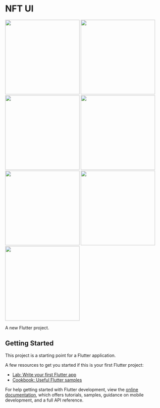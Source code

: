 # NFT UI

<p>
<img src="images/Untitled.gif" width = 240>
<img src="images/photo_2022-09-21_04-39-52.jpg" width = 240>
<img src="images/photo_2022-09-21_04-40-17.jpg" width = 240>
<img src="images/photo_2022-09-21_04-40-21.jpg" width = 240>
<img src="images/photo_2022-09-21_04-40-26.jpg" width = 240>
<img src="images/photo_2022-09-21_04-40-29.jpg" width = 240>
<img src="images/photo_2022-09-21_04-40-31.jpg" width = 240>
  </p>

A new Flutter project.

## Getting Started

This project is a starting point for a Flutter application.

A few resources to get you started if this is your first Flutter project:

- [Lab: Write your first Flutter app](https://docs.flutter.dev/get-started/codelab)
- [Cookbook: Useful Flutter samples](https://docs.flutter.dev/cookbook)

For help getting started with Flutter development, view the
[online documentation](https://docs.flutter.dev/), which offers tutorials,
samples, guidance on mobile development, and a full API reference.
